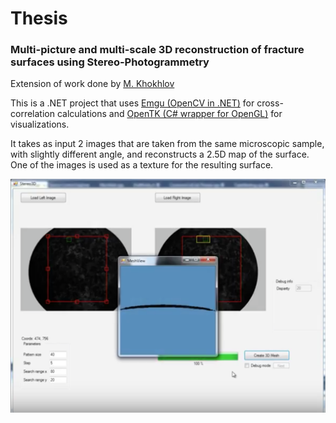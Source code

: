 # Thesis

### Multi-picture and multi-scale 3D reconstruction of fracture surfaces using Stereo-Photogrammetry

Extension of work done by [M. Khokhlov](http://tx.technion.ac.il/~gordoncn/publications/2012/2b_Fisher_Paper.pdf)

This is a .NET project that uses [Emgu (OpenCV in .NET)](http://www.emgu.com/wiki/index.php/Main_Page) for cross-correlation calculations and [OpenTK (C# wrapper for OpenGL)](https://github.com/opentk/opentk) for visualizations.

It takes as input 2 images that are taken from the same microscopic sample, with slightly different angle, and reconstructs a 2.5D map of the surface. One of the images is used as a texture for the resulting surface.

![pic](screenshot.png)
